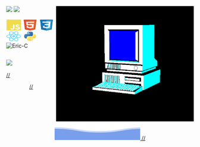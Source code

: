 <img  align="right" src="c5feea27149b24a0832af81548581602.gif" height='310px' width='370px'>
<img  height="180em" src="https://github-readme-stats.vercel.app/api?username=rabelzx&show_icons=true&border_color=00000000&theme=dark&icon_color=A31ACB&bg_color=00000000&include_all_commits=true&count_private=true"/>
<img  height="150em"  src="https://github-readme-stats.vercel.app/api/top-langs?username=rabelzx&hide_border=true&layout=compact&theme=dark&bg_color=00000000">
  
<div> <br>
  <img align="center" alt="Eric-JS" height="30" width="40" src="https://raw.githubusercontent.com/devicons/devicon/master/icons/javascript/javascript-plain.svg">
  <img align="center" alt="Eric-HTML" height="30" width="40" src="https://raw.githubusercontent.com/devicons/devicon/master/icons/html5/html5-original.svg">
  <img align="center" alt="Eric-CSS" height="30" width="40" src="https://raw.githubusercontent.com/devicons/devicon/master/icons/css3/css3-original.svg">
  <img align="center" alt="Eric-React" height="30" width="40" src="https://raw.githubusercontent.com/devicons/devicon/master/icons/react/react-original.svg">
  <img align="center" alt="Eric-Python" height="30" width="40" src="https://raw.githubusercontent.com/devicons/devicon/master/icons/python/python-original.svg">
  <img align="center" alt="Eric-C" height="30" width="40" src="https://cdn.jsdelivr.net/gh/devicons/devicon/icons/c/c-original.svg">    
</div>

##
<div>
  <a href = "mailto:eric.rabelo21@gmail.com"><img src="https://img.shields.io/badge/-Gmail-%23333?style=for-the-badge&logo=gmail&logoColor=red" target="_blank">
</div>

//<p align="center">
  //<img src="wave.svg">
//</p>

